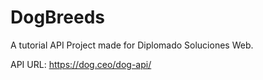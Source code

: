 # DogBreeds
A tutorial API Project made for Diplomado Soluciones Web.

API URL: https://dog.ceo/dog-api/
